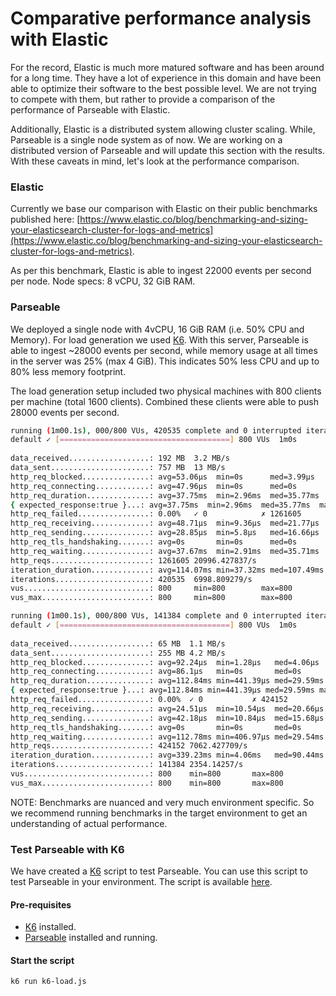 # Comparative performance analysis with Elastic

For the record, Elastic is much more matured software and has been around for a long time. They have a lot of experience in this domain and have been able to optimize their software to the best possible level. We are not trying to compete with them, but rather to provide a comparison of the performance of Parseable with Elastic.

Additionally, Elastic is a distributed system allowing cluster scaling. While, Parseable is a single node system as of now. We are working on a distributed version of Parseable and will update this section with the results. With these caveats in mind, let's look at the performance comparison.

### Elastic

Currently we base our comparison with Elastic on their public benchmarks published here: [https://www.elastic.co/blog/benchmarking-and-sizing-your-elasticsearch-cluster-for-logs-and-metrics](https://www.elastic.co/blog/benchmarking-and-sizing-your-elasticsearch-cluster-for-logs-and-metrics).

As per this benchmark, Elastic is able to ingest 22000 events per second per node. Node specs: 8 vCPU, 32 GiB RAM.

### Parseable

We deployed a single node with 4vCPU, 16 GiB RAM (i.e. 50% CPU and Memory). For load generation we used [K6](https://k6.io). With this server, Parseable is able to ingest ~28000 events per second, while memory usage at all times in the server was 25% (max 4 GiB). This indicates 50% less CPU and up to 80% less memory footprint.

The load generation setup included two physical machines with 800 clients per machine (total 1600 clients). Combined these clients were able to push 28000 events per second.

```bash
running (1m00.1s), 000/800 VUs, 420535 complete and 0 interrupted iterations  
default ✓ [======================================] 800 VUs  1m0s  
  
data_received..................: 192 MB  3.2 MB/s  
data_sent......................: 757 MB  13 MB/s  
http_req_blocked...............: avg=53.06µs  min=0s      med=3.99µs   max=1.13s    p(90)=6.68µs   p(95)=8.12µs  
http_req_connecting............: avg=47.96µs  min=0s      med=0s       max=1.04s    p(90)=0s       p(95)=0s  
http_req_duration..............: avg=37.75ms  min=2.96ms  med=35.77ms  max=323.91ms p(90)=48.25ms  p(95)=54.61ms  
{ expected_response:true }...: avg=37.75ms  min=2.96ms  med=35.77ms  max=323.91ms p(90)=48.25ms  p(95)=54.61ms  
http_req_failed................: 0.00%   ✓ 0            ✗ 1261605  
http_req_receiving.............: avg=48.71µs  min=9.36µs  med=21.77µs  max=165.59ms p(90)=30.99µs  p(95)=51µs  
http_req_sending...............: avg=28.85µs  min=5.8µs   med=16.66µs  max=159ms    p(90)=25.75µs  p(95)=35.12µs  
http_req_tls_handshaking.......: avg=0s       min=0s      med=0s       max=0s       p(90)=0s       p(95)=0s  
http_req_waiting...............: avg=37.67ms  min=2.91ms  med=35.71ms  max=310.31ms p(90)=48.15ms  p(95)=54.39ms  
http_reqs......................: 1261605 20996.427837/s  
iteration_duration.............: avg=114.07ms min=37.32ms med=107.49ms max=1.31s    p(90)=141.88ms p(95)=153.58ms  
iterations.....................: 420535  6998.809279/s  
vus............................: 800     min=800        max=800  
vus_max........................: 800     min=800        max=800
```

```bash
running (1m00.1s), 000/800 VUs, 141384 complete and 0 interrupted iterations  
default ✓ [======================================] 800 VUs  1m0s  
  
data_received..................: 65 MB  1.1 MB/s  
data_sent......................: 255 MB 4.2 MB/s  
http_req_blocked...............: avg=92.24µs  min=1.28µs   med=4.06µs  max=148.3ms  p(90)=5.01µs   p(95)=5.61µs  
http_req_connecting............: avg=86.1µs   min=0s       med=0s      max=148.25ms p(90)=0s       p(95)=0s  
http_req_duration..............: avg=112.84ms min=441.39µs med=29.59ms max=59.46s   p(90)=39.35ms  p(95)=42.01ms  
{ expected_response:true }...: avg=112.84ms min=441.39µs med=29.59ms max=59.46s   p(90)=39.35ms  p(95)=42.01ms  
http_req_failed................: 0.00%  ✓ 0           ✗ 424152  
http_req_receiving.............: avg=24.51µs  min=10.54µs  med=20.66µs max=55.71ms  p(90)=30.61µs  p(95)=33.86µs  
http_req_sending...............: avg=42.18µs  min=10.84µs  med=15.68µs max=40.16ms  p(90)=24.57µs  p(95)=27.67µs  
http_req_tls_handshaking.......: avg=0s       min=0s       med=0s      max=0s       p(90)=0s       p(95)=0s  
http_req_waiting...............: avg=112.78ms min=406.97µs med=29.54ms max=59.46s   p(90)=39.3ms   p(95)=41.96ms  
http_reqs......................: 424152 7062.427709/s  
iteration_duration.............: avg=339.23ms min=4.06ms   med=90.44ms max=59.65s   p(90)=118.18ms p(95)=125.43ms  
iterations.....................: 141384 2354.14257/s  
vus............................: 800    min=800       max=800  
vus_max........................: 800    min=800       max=800
```

NOTE: Benchmarks are nuanced and very much environment specific. So we recommend running benchmarks in the target environment to get an understanding of actual performance.

### Test Parseable with K6

We have created a [K6](https://k6.io) script to test Parseable. You can use this script to test Parseable in your environment. The script is available [here](./k6-load.js).

#### Pre-requisites

* [K6](https://k6.io) installed.
* [Parseable](https://parseable.io) installed and running.

#### Start the script

```sh
k6 run k6-load.js
```

